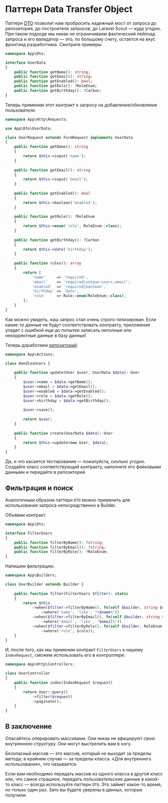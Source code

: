 # Паттерн Data Transfer Object

Паттерн [DTO](https://ru.wikipedia.org/wiki/DTO) позволит нам пробросить надежный мост
от запроса до репозитория, до построителя запросов, до Laravel Scout — куда угодно.
При таком подходе мы никак не ограничиваем фактический пейлоад запроса и его валидатор 
— это, по большому счету, остается на вкус фронтэнд разработчика. Смотрите примеры:

```php
namespace App\Dto;

interface UserData 
{
    public function getName(): string;
    public function getEmail(): string;
    public function getEnabled(): bool;
    public function getRole(): ?RoleEnum;
    public function getBirthday(): ?Carbon;
}
```

Теперь применим этот контракт к запросу на добавление/обновление пользователя:

```php
namespace App\Http\Requests;

use App\Dto\UserData;

class UserRequest extends FormRequest implements UserData
{
    public function getName(): string
    {
        return $this->input('name');
    }
    
    public function getEmail(): string
    {
        return $this->input('email');
    }
    
    public function getEnabled(): bool
    {
        return $this->boolean('enabled');
    }
    
    public function getRole(): ?RoleEnum
    {
        return $this->enum('role', RoleEnum::class);
    }
    
    public function getBirthday(): ?Carbon
    {
        return $this->date('birthday');
    }
    
    public function rules(): array 
    {
        return [
            'name'     => 'required',
            'email'    => 'required|unique:users,email',
            'enabled'  => 'required|boolean',
            'birthday' => 'date',
            'role'     => Rule::enum(RoleEnum::class),
        ];   
    }
}
```

Как можно увидеть, наш запрос стал очень строго типизирован. 
Если какие-то данные не будут соответствовать контракту, приложение упадет с ошибкой еще до попытки 
записать неполные или некорректные данные в базу данных!

Теперь доработаем [репозиторий](repository_pattern.md):

```php
namespace App\Actions;

class HandlesUsers {
    
    public function update(User $user, UserData $data): User 
    {
        $user->name = $data->getName();
        $user->email = $data->getEmail();
        $user->enabled = $data->getEnabled();
        $user->role = $data->getRole();
        $user->birthday = $data->getBirthday();
        
        $user->save();
        
        return $user;
    }
    
    public function create(UserData $data): User 
    {
        return $this->update(new User, $data);
    }
}
```

Да, и что касается тестирования — пожалуйста, сколько угодно. 
Создайте класс соответствующий контракту, 
наполните его фейковыми данными и передайте в репозиторий. 

## Фильтрация и поиск

Аналогичным образом паттерн `DTO` можно применить 
для использования запроса непосредственно в Builder.

Объявим контракт.

```php
namespace App\Dto;

interface FilterUsers 
{
    public function filterByName(): ?string;
    public function filterByEmail(): ?string;
    public function filterByRole(): ?RoleEnum;
}
```

Напишем фильтрацию.

```php
namespace App\Builders;

class UserBuilder extends Builder {
    
    public function filter(FilterUsers $filter): static 
    {
        return $this
            ->when($filter->filterByName(), fn(self $builder, string $name) => $builder
                ->where('name', 'like', "%$name%"))
            ->when($filter->filterByEmail(), fn(self $builder, string $email) => $builder
                ->where('email', 'like', "$email%"))
            ->when($filter->filterByRole(), fn(self $builder, RoleEnum $role) => $builder
                ->where('role', $role));
    } 
}
```

И, после того, как мы применим контракт `FilterUsers` к нашему `IndexRequest`, сможем использовать его в контроллере:

```php
namespace App\Http\Controllers;

class UserController
{   
    public function index(IndexRequest $request) 
    {
        return User::query()
            ->filter($request)
            ->paginate();
    }
}
```

## В заключение

Опасайтесь оперировать массивами. Они никак не афишируют свою внутреннюю структуру. Они могут выстрелить вам в ногу.

Безопасный массив — это массив, который не выходит за пределы метода; в крайнем случае — за пределы класса.
«Для внутреннего использования», что называется. 

Если вам необходимо передать массив из одного класса в другой класс или, 
что самое страшное, передать пользовательские данные в какой-то класс — всегда используйте паттерн `DTO`.
Это займет какое-то время, но только один раз. Зато вы будете уверены в данных, которые получили.
